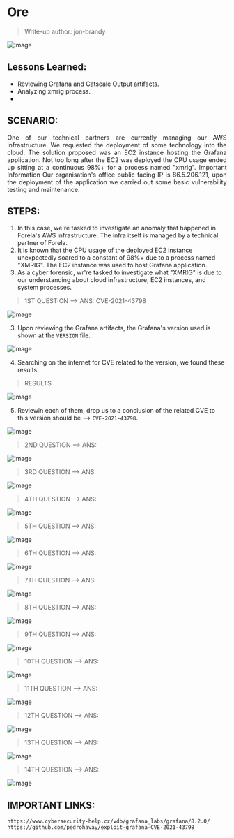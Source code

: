 # Ore
> Write-up author: jon-brandy

![image](https://github.com/jon-brandy/hackthebox/assets/70703371/008e35c8-a398-44a2-a5d1-b81a7a1e4ada)

## Lessons Learned:
- Reviewing Grafana and Catscale Output artifacts.
- Analyzing xmrig process.
- 

## SCENARIO:
<p align="justify">One of our technical partners are currently managing our AWS infrastructure. We requested the deployment of some technology into the cloud. The solution proposed was an EC2 instance hosting the Grafana application. Not too long after the EC2 was deployed the CPU usage ended up sitting at a continuous 98%+ for a process named "xmrig". Important Information Our organisation's office public facing IP is 86.5.206.121, upon the deployment of the application we carried out some basic vulnerability testing and maintenance.</p>

## STEPS:
1. In this case, we're tasked to investigate an anomaly that happened in Forela's AWS infrastructure. The infra itself is managed by a technical partner of Forela.
2. It is known that the CPU usage of the deployed EC2 instance unexpectedly soared to a constant of 98%+ due to a process named "XMRIG". The EC2 instance was used to host Grafana application.
3. As a cyber forensic, wr're tasked to investigate what "XMRIG" is due to our understanding about cloud infrastructure, EC2 instances, and system processes.

> 1ST QUESTION --> ANS: CVE-2021-43798

![image](https://github.com/jon-brandy/hackthebox/assets/70703371/a83b0a5f-0659-41af-99fd-8ce47e5d75fd)


3. Upon reviewing the Grafana artifacts, the Grafana's version used is shown at the `VERSION` file.

![image](https://github.com/jon-brandy/hackthebox/assets/70703371/d01dac73-5803-4e74-b34e-ccb81cc30528)


4. Searching on the internet for CVE related to the version, we found these results.

> RESULTS

![image](https://github.com/jon-brandy/hackthebox/assets/70703371/0784d0cb-81c6-447f-a43e-7067525a429d)


5. Reviewin each of them, drop us to a conclusion of the related CVE to this version should be --> `CVE-2021-43798`.

![image](https://github.com/jon-brandy/hackthebox/assets/70703371/acd7f3c0-c05a-4f47-879e-935347bce16c)


> 2ND QUESTION --> ANS:

![image](https://github.com/jon-brandy/hackthebox/assets/70703371/215bb639-0ccc-42b6-a0b7-6fd5b60b9207)


> 3RD QUESTION --> ANS:

![image](https://github.com/jon-brandy/hackthebox/assets/70703371/fb666590-22e3-46ab-b8e1-4aeda573da07)


> 4TH QUESTION --> ANS:

![image](https://github.com/jon-brandy/hackthebox/assets/70703371/c06d69a4-fe98-4513-966d-b003e7414f39)


> 5TH QUESTION --> ANS:

![image](https://github.com/jon-brandy/hackthebox/assets/70703371/a4bca183-54a5-42ac-ae59-eaaae9304e56)


> 6TH QUESTION --> ANS:

![image](https://github.com/jon-brandy/hackthebox/assets/70703371/267a1ade-f604-466c-870c-8e15e48a63a2)


> 7TH QUESTION --> ANS:

![image](https://github.com/jon-brandy/hackthebox/assets/70703371/df8aea36-be13-497e-aa09-bb3acc8b61a7)


> 8TH QUESTION --> ANS:

![image](https://github.com/jon-brandy/hackthebox/assets/70703371/28f31da6-a23f-42e6-8d00-c177374db3bd)


> 9TH QUESTION --> ANS:

![image](https://github.com/jon-brandy/hackthebox/assets/70703371/d807380d-67a5-4327-9081-020ca2b05c40)


> 10TH QUESTION --> ANS:

![image](https://github.com/jon-brandy/hackthebox/assets/70703371/cd6e1342-9d44-44aa-96d8-652531693d1f)


> 11TH QUESTION --> ANS:

![image](https://github.com/jon-brandy/hackthebox/assets/70703371/250bdae2-45b4-4e82-a44b-208640d673fa)


> 12TH QUESTION --> ANS:

![image](https://github.com/jon-brandy/hackthebox/assets/70703371/58dbbdaf-3c95-482b-9d90-f1036a6dee36)


> 13TH QUESTION --> ANS:

![image](https://github.com/jon-brandy/hackthebox/assets/70703371/ab23efbd-6abb-4ac0-8d25-3ff2a92a22c0)


> 14TH QUESTION --> ANS:

![image](https://github.com/jon-brandy/hackthebox/assets/70703371/1c04868c-0311-48e1-9231-af5db3b86fea)


## IMPORTANT LINKS:

```
https://www.cybersecurity-help.cz/vdb/grafana_labs/grafana/8.2.0/
https://github.com/pedrohavay/exploit-grafana-CVE-2021-43798
```
